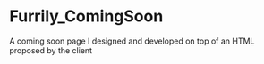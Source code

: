 # Furrily_ComingSoon
A coming soon page I designed and developed on top of an HTML proposed by the client
